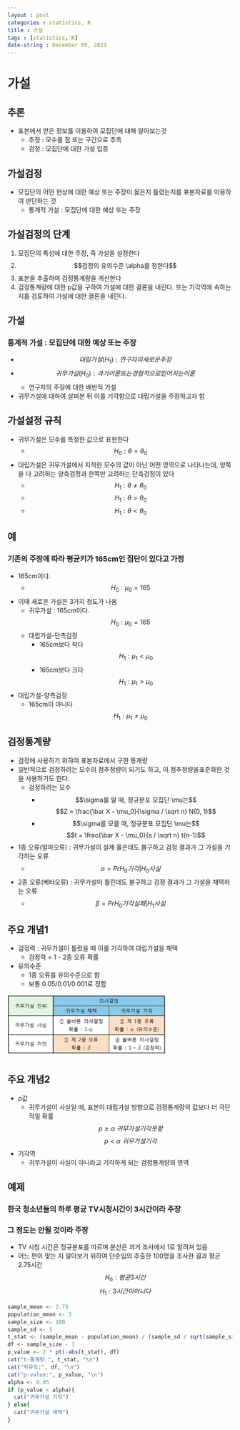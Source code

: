 ```yaml
---
layout : post
categories : statistics, R
title : 가설
tags : [statistics, R]
date-string : December 09, 2023
---
```


# 가설

## 추론
 - 표본에서 얻은 정보를 이용하여 모집단에 대해 알아보는것
   - 추정 : 모수를 점 또는 구간으로 추측
   - 검정 : 모집단에 대한 가설 입증

## 가설검정
 - 모집단의 어떤 현상에 대한 예상 또는 주장이 옳은지 틀렸는지를 표본자료를 이용하여 판단하는 것
   - 통계적 가설 : 모집단에 대한 예상 또는 주장

## 가설검정의 단계
 1. 모집단의 특성에 대한 주장, 즉 가설을 설정한다
 2. $$검정의 유의수준 \alpha를 정한다$$
 3. 표본을 추출하여 검정통계량을 계산한다
 4. 검정통계량에 대한 p값을 구하여 가설에 대한 결론을 내린다. 또는 기각역에 속하는지를 검토하여 가설에 대한 결론을 내린다.

## 가설
### 통계적 가설 : 모집단에 대한 예상 또는 주장
 - $$대립가설(H_1) : 연구자의 새로운 주장$$
 - $$귀무가설(H_0) : 과거이론 또는 경험적으로 믿어지는 이론$$
    - 연구자의 주장에 대한 배반적 가설
 - 귀무가설에 대하여 살펴본 뒤 이를 기각함으로 대립가설을 주장하고자 함

## 가설설정 규칙
 - 귀무가설은 모수를 특정한 값으로 표현한다
   - $$H_0 : \theta = \theta_0$$
 - 대립가설은 귀무가설에서 지적한 모수의 값이 아닌 어떤 영역으로 나타나는데, 양쪽을 다 고려하는 양측검정과 한쪽만 고려하는 단측검정이 있다
   - $$H_1 : \theta \neq  \theta_0$$
   - $$H_1 : \theta > \theta_0$$
   - $$H_1 : \theta < \theta_0$$
## 예
### 기존의 주장에 따라 평균키가 165cm인 집단이 있다고 가정
 - 165cm이다.
   - $$H_0 : \mu_0 = 165$$
 - 이때 새로운 가설은 3가지 정도가 나옴
   - 귀무가설 : 165cm이다. $$H_0 : \mu_0 = 165$$
   - 대립가설-단측검정
     - 165cm보다 작다 $$H_1 : \mu_1 < \mu_0$$
     - 165cm보다 크다 $$H_1 : \mu_1 > \mu_0$$
  - 대립가설-양측검정
    - 165cm이 아니다 $$H_1 : \mu_1 \neq \mu_0$$

## 검정통계량
 - 검정에 사용하기 위햐여 표본자료에서 구한 통계량
 - 일반적으로 검정하려는 모수의 점추정량이 되기도 하고, 이 점추정량을표준화한 것을 사용하기도 한다.
   - 검정하려는 모수
     - $$\sigma를 알 때, 정규분포 모집단 \mu는$$
     $$Z = \frac{\bar X - \mu_0}{\sigma / \sqrt n}  N(0, 1)$$
     - $$\sigma를 모를 때, 정규분포 모집단 \mu는$$ $$t = \frac{\bar X - \mu_0}{s / \sqrt n} t(n-1)$$
 - 1종 오류(알파오류) : 귀무가설이 실제 옳은데도 불구하고 검정 결과가 그 가설을 기각하는 오류
   - $$\alpha = Pr{H_0 기각 | H_0 사실}$$
 - 2종 오류(베타오류) : 귀무가설이 틀린데도 불구하고 검정 결과가 그 가설을 채택하는 오류
   - $$\beta = Pr{H_0 기각실패 | H_1 사실}$$

## 주요 개념1
 - 검정력 : 귀무가설이 틀렸을 때 이를 기각하여 대립가설을 채택
   - 검정력 = 1 - 2종 오류 확률
 - 유의수준
   - 1종 오류를 유의수준으로 함
   - 보통 0.05/0.01/0.001로 정함

![alt text](./img/귀무가설_진위표.png)

## 주요 개념2
 - p값
   - 귀무가설이 사실일 때, 표본이 대립가설 방향으로 검정통계량의 값보다 더 극단적일 확률
   $$p \ge \alpha\  귀무가설 기각 못함$$
   $$p < \alpha\ 귀무가설 기각$$
 - 기각역
   - 귀무가설이 사실이 아니라고 기각하게 되는 검정통계량의 영역

## 예제
### 한국 청소년들의 하루 평균 TV시청시간이 3시간이라 주장
### 그 정도는 안될 것이라 주장
 - TV 시청 시간은 정규분포를 따르며 분산은 과거 조사에서 1로 알려져 있음
 - 어느 편이 맞는 지 알아보기 위하여 단순임의 추출한 100명을 조사한 결과 평균2.75시간
$$H_0 : 평균 3시간$$
$$H_1 : 3시간이 아니다$$
```R
sample_mean <- 2.75
population_mean <- 3
sample_size <- 100
sample_sd <- 1
t_stat <- (sample_mean - population_mean) / (sample_sd / sqrt(sample_size))
df <- sample_size - 1
p_value <- 2 * pt(-abs(t_stat), df)
cat("t-통계량:", t_stat, "\n")
cat("자유도:", df, "\n")
cat("p-value:", p_value, "\n")
alpha <- 0.05
if (p_value < alpha){
  cat("귀무가설 기각")
} else{
  cat("귀무가설 채택")
}
```